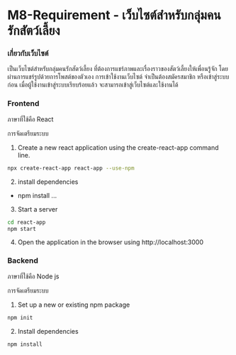 # M8-Requirement - เว็บไซต์สำหรับกลุ่มคนรักสัตว์เลี้ยง

### เกี่ยวกับเว็บไซต์

เป็นเว็บไซต์สำหรับกลุ่มคนรักสัตว์เลี้ยง ที่ต้องการแชร์ภาพและเรื่องราวของสัตว์เลี้ยงให้เพื่อนรู้จัก โดยผ่านการแชร์รูปด้วยการโพสต์ของตัวเอง
การเข้าใช้งานเว็บไซต์ จำเป็นต้องสมัครสมาชิก หรือเข้าสู่ระบบก่อน เมื่อผู้ใช้งานเข้าสู่ระบบเรียบร้อยแล้ว จะสามารถเข้าสู่เว็บไซต์และใช้งานได้



### Frontend

ภาษาที่ใช้คือ React

การจัดเตรียมระบบ

  1. Create a new react application using the create-react-app command line.
  ``` bash
  npx create-react-app react-app --use-npm
  ```
  
  2. install dependencies
  * npm install ...
  
  3. Start a server
  ``` bash
  cd react-app
  npm start
  ```
  
  4. Open the application in the browser using http://localhost:3000
  
 ### Backend
  
 ภาษาที่ใช้คือ Node js
  
 การจัดเตรียมระบบ

   1. Set up a new or existing npm package
   ``` bash
   npm init
   ```
   
   2. Install dependencies
   ``` bash
   npm install 
   ```
  

